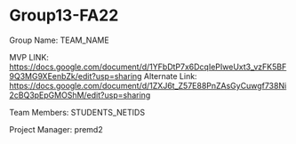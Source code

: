 # Group13-FA22

Group Name: TEAM_NAME

MVP LINK: https://docs.google.com/document/d/1YFbDtP7x6DcqIePIweUxt3_vzFK5BF9Q3MG9XEenbZk/edit?usp=sharing
Alternate Link: https://docs.google.com/document/d/1ZXJ6t_Z57E88PnZAsGyCuwgf738Ni2cBQ3pEpGMOShM/edit?usp=sharing

Team Members: STUDENTS_NETIDS

Project Manager: premd2
